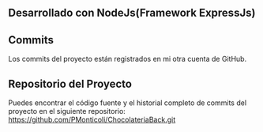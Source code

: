 ## Desarrollado con NodeJs(Framework ExpressJs)

## Commits
Los commits del proyecto están registrados en mi otra cuenta de GitHub.

## Repositorio del Proyecto
Puedes encontrar el código fuente y el historial completo de commits del proyecto en el siguiente repositorio:
https://github.com/PMonticoli/ChocolateriaBack.git


